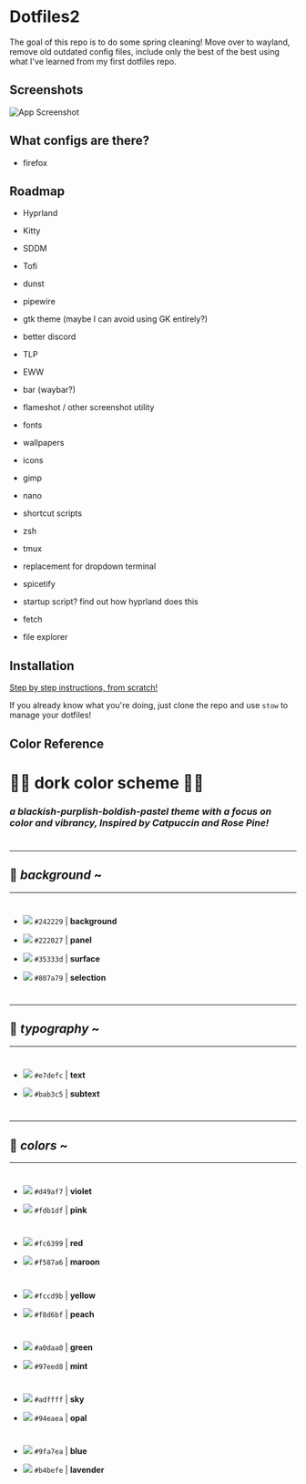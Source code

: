 
# Dotfiles2

The goal of this repo is to do some spring cleaning! Move over to wayland, remove old outdated config files, include only the best of the best using what I've learned from my first dotfiles repo.




## Screenshots

![App Screenshot](https://via.placeholder.com/468x300?text=App+Screenshot+Here)


## What configs are there?

 - firefox

   
## Roadmap

- Hyprland

- Kitty

- SDDM

- Tofi

- dunst

- pipewire

- gtk theme (maybe I can avoid using GK entirely?)

- better discord

- TLP

- EWW

- bar (waybar?)

- flameshot / other screenshot utility

- fonts

- wallpapers

- icons 

- gimp

- nano

- shortcut scripts

- zsh

- tmux

- replacement for dropdown terminal

- spicetify

- startup script? find out how hyprland does this

- fetch

- file explorer

## Installation

[Step by step instructions, from scratch!](https://github.com/catmona/dotfiles2/blob/main/Instructions.md#step-by-step-installation)


If you already know what you're doing, just clone the repo and use `stow` to manage your dotfiles!

    
## Color Reference

# :saxophone::bug: **dork color scheme** :saxophone::bug:

 ### *a blackish-purplish-boldish-pastel theme with a focus on color and vibrancy, Inspired by Catpuccin and Rose Pine!*
#

#
---
## :octopus: _background_ ~
---
#

* ![](https://dummyimage.com/20/242229/000000?text=+) `#242229` | **background**

* ![](https://dummyimage.com/20/222027/000000?text=+) `#222027` | **panel**

* ![](https://dummyimage.com/20/35333d/000000?text=+) `#35333d` | **surface**

* ![](https://dummyimage.com/20/807a79/000000?text=+) `#807a79` | **selection**

# 
---
## :bread: _typography_ ~
---
#

* ![](https://dummyimage.com/20/E7DEFC/000000?text=+) `#e7defc` | **text**

* ![](https://dummyimage.com/20/bab3c5/000000?text=+) `#bab3c5` | **subtext**

#
---
## :cherry_blossom: _colors_ ~
---
#

* ![](https://dummyimage.com/20/d49af7/000000?text=+) `#d49af7` | **violet**

* ![](https://dummyimage.com/20/fdb1df/000000?text=+) `#fdb1df` | **pink**

#

* ![](https://dummyimage.com/20/fc6399/000000?text=+) `#fc6399` | **red**

* ![](https://dummyimage.com/20/f587a6/000000?text=+) `#f587a6` | **maroon**

#

* ![](https://dummyimage.com/20/fccd9b/000000?text=+) `#fccd9b` | **yellow**

* ![](https://dummyimage.com/20/f8d6bf/000000?text=+) `#f8d6bf` | **peach**

#

* ![](https://dummyimage.com/20/a0daa0/000000?text=+) `#a0daa0` | **green**

* ![](https://dummyimage.com/20/97eed8/000000?text=+) `#97eed8` | **mint**

#

* ![](https://dummyimage.com/20/adffff/000000?text=+) `#adffff` | **sky**

* ![](https://dummyimage.com/20/94eaea/000000?text=+) `#94eaea` | **opal**

#

* ![](https://dummyimage.com/20/9fa7ea/000000?text=+) `#9fa7ea` | **blue**

* ![](https://dummyimage.com/20/b4befe/000000?text=+) `#b4befe` | **lavender**


